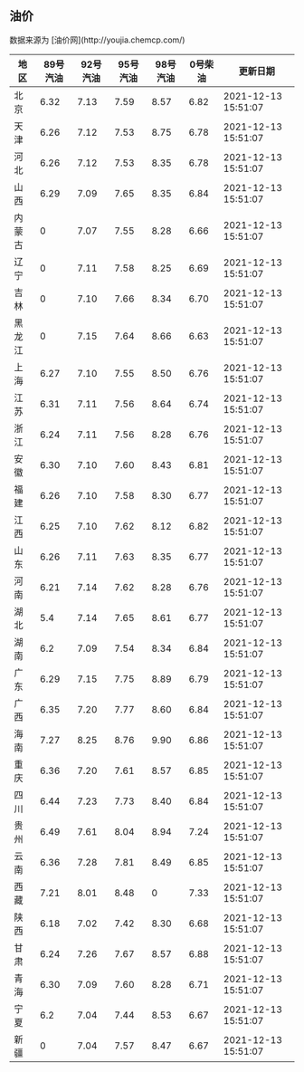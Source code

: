 
<!DOCTYPE html>
<html lang="zh-cn">
<head>
<link href="https://cdn.jsdelivr.net/gh/RookieFanzk/link/github.css" rel="stylesheet">
</head>

<body>
<h2>油价</h2>
<p>数据来源为 [油价网](http://youjia.chemcp.com/) </p>
<table>
<thead>
<tr>
<th>地区</th>
<th>89号汽油</th>
<th>92号汽油</th>
<th>95号汽油</th>
<th>98号汽油</th>
<th>0号柴油</th>
<th>更新日期</th>
</tr>
</thead>
<tbody>
<tr>
<td>北京</td>
<td>6.32</td>
<td>7.13</td>
<td>7.59</td>
<td>8.57</td>
<td>6.82</td>
<td>2021-12-13 15:51:07</td>
</tr>
<tr>
<td>天津</td>
<td>6.26</td>
<td>7.12</td>
<td>7.53</td>
<td>8.75</td>
<td>6.78</td>
<td>2021-12-13 15:51:07</td>
</tr>
<tr>
<td>河北</td>
<td>6.26</td>
<td>7.12</td>
<td>7.53</td>
<td>8.35</td>
<td>6.78</td>
<td>2021-12-13 15:51:07</td>
</tr>
<tr>
<td>山西</td>
<td>6.29</td>
<td>7.09</td>
<td>7.65</td>
<td>8.35</td>
<td>6.84</td>
<td>2021-12-13 15:51:07</td>
</tr>
<tr>
<td>内蒙古</td>
<td>0</td>
<td>7.07</td>
<td>7.55</td>
<td>8.28</td>
<td>6.66</td>
<td>2021-12-13 15:51:07</td>
</tr>
<tr>
<td>辽宁</td>
<td>0</td>
<td>7.11</td>
<td>7.58</td>
<td>8.25</td>
<td>6.69</td>
<td>2021-12-13 15:51:07</td>
</tr>
<tr>
<td>吉林</td>
<td>0</td>
<td>7.10</td>
<td>7.66</td>
<td>8.34</td>
<td>6.70</td>
<td>2021-12-13 15:51:07</td>
</tr>
<tr>
<td>黑龙江</td>
<td>0</td>
<td>7.15</td>
<td>7.64</td>
<td>8.66</td>
<td>6.63</td>
<td>2021-12-13 15:51:07</td>
</tr>
<tr>
<td>上海</td>
<td>6.27</td>
<td>7.10</td>
<td>7.55</td>
<td>8.50</td>
<td>6.76</td>
<td>2021-12-13 15:51:07</td>
</tr>
<tr>
<td>江苏</td>
<td>6.31</td>
<td>7.11</td>
<td>7.56</td>
<td>8.64</td>
<td>6.74</td>
<td>2021-12-13 15:51:07</td>
</tr>
<tr>
<td>浙江</td>
<td>6.24</td>
<td>7.11</td>
<td>7.56</td>
<td>8.28</td>
<td>6.76</td>
<td>2021-12-13 15:51:07</td>
</tr>
<tr>
<td>安徽</td>
<td>6.30</td>
<td>7.10</td>
<td>7.60</td>
<td>8.43</td>
<td>6.81</td>
<td>2021-12-13 15:51:07</td>
</tr>
<tr>
<td>福建</td>
<td>6.26</td>
<td>7.10</td>
<td>7.58</td>
<td>8.30</td>
<td>6.77</td>
<td>2021-12-13 15:51:07</td>
</tr>
<tr>
<td>江西</td>
<td>6.25</td>
<td>7.10</td>
<td>7.62</td>
<td>8.12</td>
<td>6.82</td>
<td>2021-12-13 15:51:07</td>
</tr>
<tr>
<td>山东</td>
<td>6.26</td>
<td>7.11</td>
<td>7.63</td>
<td>8.35</td>
<td>6.77</td>
<td>2021-12-13 15:51:07</td>
</tr>
<tr>
<td>河南</td>
<td>6.21</td>
<td>7.14</td>
<td>7.62</td>
<td>8.28</td>
<td>6.76</td>
<td>2021-12-13 15:51:07</td>
</tr>
<tr>
<td>湖北</td>
<td>5.4</td>
<td>7.14</td>
<td>7.65</td>
<td>8.61</td>
<td>6.77</td>
<td>2021-12-13 15:51:07</td>
</tr>
<tr>
<td>湖南</td>
<td>6.2</td>
<td>7.09</td>
<td>7.54</td>
<td>8.34</td>
<td>6.84</td>
<td>2021-12-13 15:51:07</td>
</tr>
<tr>
<td>广东</td>
<td>6.29</td>
<td>7.15</td>
<td>7.75</td>
<td>8.89</td>
<td>6.79</td>
<td>2021-12-13 15:51:07</td>
</tr>
<tr>
<td>广西</td>
<td>6.35</td>
<td>7.20</td>
<td>7.77</td>
<td>8.60</td>
<td>6.84</td>
<td>2021-12-13 15:51:07</td>
</tr>
<tr>
<td>海南</td>
<td>7.27</td>
<td>8.25</td>
<td>8.76</td>
<td>9.90</td>
<td>6.86</td>
<td>2021-12-13 15:51:07</td>
</tr>
<tr>
<td>重庆</td>
<td>6.36</td>
<td>7.20</td>
<td>7.61</td>
<td>8.57</td>
<td>6.85</td>
<td>2021-12-13 15:51:07</td>
</tr>
<tr>
<td>四川</td>
<td>6.44</td>
<td>7.23</td>
<td>7.73</td>
<td>8.40</td>
<td>6.84</td>
<td>2021-12-13 15:51:07</td>
</tr>
<tr>
<td>贵州</td>
<td>6.49</td>
<td>7.61</td>
<td>8.04</td>
<td>8.94</td>
<td>7.24</td>
<td>2021-12-13 15:51:07</td>
</tr>
<tr>
<td>云南</td>
<td>6.36</td>
<td>7.28</td>
<td>7.81</td>
<td>8.49</td>
<td>6.85</td>
<td>2021-12-13 15:51:07</td>
</tr>
<tr>
<td>西藏</td>
<td>7.21</td>
<td>8.01</td>
<td>8.48</td>
<td>0</td>
<td>7.33</td>
<td>2021-12-13 15:51:07</td>
</tr>
<tr>
<td>陕西</td>
<td>6.18</td>
<td>7.02</td>
<td>7.42</td>
<td>8.30</td>
<td>6.68</td>
<td>2021-12-13 15:51:07</td>
</tr>
<tr>
<td>甘肃</td>
<td>6.24</td>
<td>7.26</td>
<td>7.67</td>
<td>8.57</td>
<td>6.88</td>
<td>2021-12-13 15:51:07</td>
</tr>
<tr>
<td>青海</td>
<td>6.30</td>
<td>7.09</td>
<td>7.60</td>
<td>8.28</td>
<td>6.71</td>
<td>2021-12-13 15:51:07</td>
</tr>
<tr>
<td>宁夏</td>
<td>6.2</td>
<td>7.04</td>
<td>7.44</td>
<td>8.53</td>
<td>6.67</td>
<td>2021-12-13 15:51:07</td>
</tr>
<tr>
<td>新疆</td>
<td>0</td>
<td>7.04</td>
<td>7.57</td>
<td>8.47</td>
<td>6.67</td>
<td>2021-12-13 15:51:07</td>
</tr>
</tbody>
</table>
</body>
</html>
